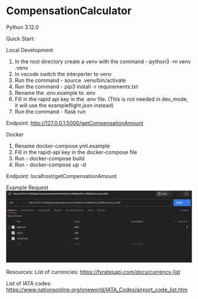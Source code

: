 # CompensationCalculator
Python 3.12.0

Quick Start:

Local Development
1. In the root directory create a venv with the command - python3 -m venv .venv  
2. In vscode switch the interperter to venv
3. Run the command - source .venv/bin/activate
2. Run the command - pip3 install -r requirements.txt
3. Rename the .env.example to .env
4. Fill in the rapid api key in the .env file. (This is not needed in dev_mode, it will use the exampleflight.json instead)
5. Run the command - flask run

Endpoint: http://127.0.0.1:5000/getCompensationAmount

Docker
1. Rename docker-compose.yml.example
2. Fill in the rapid-api key in the docker-compose file
3. Run - docker-compose build 
4. Run - docker-compose up -d

Endpoint: localhost/getCompensationAmount

Example Request
![Alt text](examplerequest.png)

Resources:
List of currencies: https://fxratesapi.com/docs/currency-list 

List of IATA codes: https://www.nationsonline.org/oneworld/IATA_Codes/airport_code_list.htm
